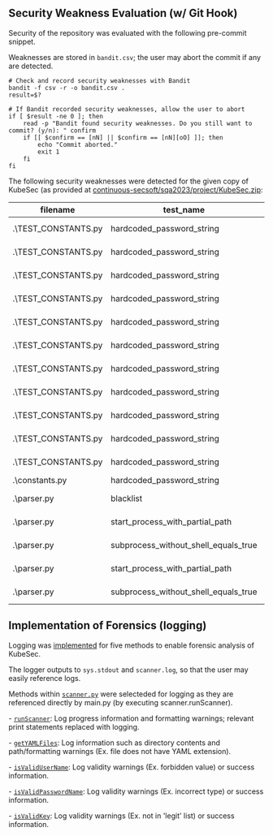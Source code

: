 ## Security Weakness Evaluation (w/ Git Hook)
Security of the repository was evaluated with the following pre-commit snippet.

Weaknesses are stored in `bandit.csv`;  the user may abort the commit if any are detected.

  ```
  # Check and record security weaknesses with Bandit
  bandit -f csv -r -o bandit.csv .
  result=$?
  
 # If Bandit recorded security weaknesses, allow the user to abort
  if [ $result -ne 0 ]; then
      read -p "Bandit found security weaknesses. Do you still want to commit? (y/n): " confirm
      if [[ $confirm == [nN] || $confirm == [nN][oO] ]]; then
          echo "Commit aborted."
          exit 1
      fi
  fi
  ```

The following security weaknesses were detected for the given copy of KubeSec (as provided at [continuous-secsoft/sqa2023/project/KubeSec.zip](https://github.com/paser-group/continuous-secsoft/tree/master/sqa2023/project):

|filename           |test_name                           |test_id|issue_severity|issue_confidence|issue_cwe                                      |issue_text                                                                    |line_number|col_offset|end_col_offset|line_range|more_info                                                                                      |
|-------------------|------------------------------------|-------|--------------|----------------|-----------------------------------------------|------------------------------------------------------------------------------|-----------|----------|--------------|----------|-----------------------------------------------------------------------------------------------|
|.\TEST_CONSTANTS.py|hardcoded_password_string           |B105   |LOW           |MEDIUM          |https://cwe.mitre.org/data/definitions/259.html|Possible hardcoded password: 'TEST_ARTIFACTS/helm.values.yaml'                |8          |22        |55            |[8]       |https://bandit.readthedocs.io/en/1.7.5/plugins/b105_hardcoded_password_string.html             |
|.\TEST_CONSTANTS.py|hardcoded_password_string           |B105   |LOW           |MEDIUM          |https://cwe.mitre.org/data/definitions/259.html|Possible hardcoded password: 'TEST_ARTIFACTS/tango.values.yaml'               |9          |22        |56            |[9]       |https://bandit.readthedocs.io/en/1.7.5/plugins/b105_hardcoded_password_string.html             |
|.\TEST_CONSTANTS.py|hardcoded_password_string           |B105   |LOW           |MEDIUM          |https://cwe.mitre.org/data/definitions/259.html|Possible hardcoded password: 'TEST_ARTIFACTS/charts.values.yaml'              |10         |22        |57            |[10]      |https://bandit.readthedocs.io/en/1.7.5/plugins/b105_hardcoded_password_string.html             |
|.\TEST_CONSTANTS.py|hardcoded_password_string           |B105   |LOW           |MEDIUM          |https://cwe.mitre.org/data/definitions/259.html|Possible hardcoded password: 'TEST_ARTIFACTS/skampi.values.yaml'              |11         |22        |57            |[11]      |https://bandit.readthedocs.io/en/1.7.5/plugins/b105_hardcoded_password_string.html             |
|.\TEST_CONSTANTS.py|hardcoded_password_string           |B105   |LOW           |MEDIUM          |https://cwe.mitre.org/data/definitions/259.html|Possible hardcoded password: 'TEST_ARTIFACTS/minecraft.values.yaml'           |12         |22        |60            |[12]      |https://bandit.readthedocs.io/en/1.7.5/plugins/b105_hardcoded_password_string.html             |
|.\TEST_CONSTANTS.py|hardcoded_password_string           |B105   |LOW           |MEDIUM          |https://cwe.mitre.org/data/definitions/259.html|Possible hardcoded password: 'TEST_ARTIFACTS/kubecf.values.yaml'              |13         |22        |57            |[13]      |https://bandit.readthedocs.io/en/1.7.5/plugins/b105_hardcoded_password_string.html             |
|.\TEST_CONSTANTS.py|hardcoded_password_string           |B105   |LOW           |MEDIUM          |https://cwe.mitre.org/data/definitions/259.html|Possible hardcoded password: 'TEST_ARTIFACTS/nextcloud.values.yaml'           |14         |22        |60            |[14]      |https://bandit.readthedocs.io/en/1.7.5/plugins/b105_hardcoded_password_string.html             |
|.\TEST_CONSTANTS.py|hardcoded_password_string           |B105   |LOW           |MEDIUM          |https://cwe.mitre.org/data/definitions/259.html|Possible hardcoded password: 'TEST_ARTIFACTS/keycloak.values.yaml'            |15         |22        |59            |[15]      |https://bandit.readthedocs.io/en/1.7.5/plugins/b105_hardcoded_password_string.html             |
|.\TEST_CONSTANTS.py|hardcoded_password_string           |B105   |LOW           |MEDIUM          |https://cwe.mitre.org/data/definitions/259.html|Possible hardcoded password: 'TEST_ARTIFACTS/empty.yml'                       |16         |22        |48            |[16]      |https://bandit.readthedocs.io/en/1.7.5/plugins/b105_hardcoded_password_string.html             |
|.\TEST_CONSTANTS.py|hardcoded_password_string           |B105   |LOW           |MEDIUM          |https://cwe.mitre.org/data/definitions/259.html|Possible hardcoded password: 'TEST_ARTIFACTS/kubecf.values.yaml'              |17         |22        |57            |[17]      |https://bandit.readthedocs.io/en/1.7.5/plugins/b105_hardcoded_password_string.html             |
|.\TEST_CONSTANTS.py|hardcoded_password_string           |B105   |LOW           |MEDIUM          |https://cwe.mitre.org/data/definitions/259.html|Possible hardcoded password: 'TEST_ARTIFACTS/special.secret1.yaml'            |106        |22        |59            |[106]     |https://bandit.readthedocs.io/en/1.7.5/plugins/b105_hardcoded_password_string.html             |
|.\constants.py     |hardcoded_password_string           |B105   |LOW           |MEDIUM          |https://cwe.mitre.org/data/definitions/259.html|Possible hardcoded password: 'Secret'                                         |81         |31        |39            |[81]      |https://bandit.readthedocs.io/en/1.7.5/plugins/b105_hardcoded_password_string.html             |
|.\parser.py        |blacklist                           |B404   |LOW           |HIGH            |https://cwe.mitre.org/data/definitions/78.html |Consider possible security implications associated with the subprocess module.|15         |0         |17            |[15]      |https://bandit.readthedocs.io/en/1.7.5/blacklists/blacklist_imports.html#b404-import-subprocess|
|.\parser.py        |start_process_with_partial_path     |B607   |LOW           |HIGH            |https://cwe.mitre.org/data/definitions/78.html |Starting a process with a partial executable path                             |332        |25        |106           |[332]     |https://bandit.readthedocs.io/en/1.7.5/plugins/b607_start_process_with_partial_path.html       |
|.\parser.py        |subprocess_without_shell_equals_true|B603   |LOW           |HIGH            |https://cwe.mitre.org/data/definitions/78.html |subprocess call - check for execution of untrusted input.                     |332        |25        |106           |[332]     |https://bandit.readthedocs.io/en/1.7.5/plugins/b603_subprocess_without_shell_equals_true.html  |
|.\parser.py        |start_process_with_partial_path     |B607   |LOW           |HIGH            |https://cwe.mitre.org/data/definitions/78.html |Starting a process with a partial executable path                             |347        |21        |102           |[347]     |https://bandit.readthedocs.io/en/1.7.5/plugins/b607_start_process_with_partial_path.html       |
|.\parser.py        |subprocess_without_shell_equals_true|B603   |LOW           |HIGH            |https://cwe.mitre.org/data/definitions/78.html |subprocess call - check for execution of untrusted input.                     |347        |21        |102           |[347]     |https://bandit.readthedocs.io/en/1.7.5/plugins/b603_subprocess_without_shell_equals_true.html  |

## Implementation of Forensics (logging)
Logging was [implemented](https://github.com/arj0019/JellyfishToast-SQA2023-AUBURN/blob/2769a05c6fe101f7d7a6f425c9b882c7b46d835e/scanner.py#L20) for five methods to enable forensic analysis of KubeSec.

The logger outputs to `sys.stdout` and `scanner.log`, so that the user may easily reference logs.

Methods within [`scanner.py`](https://github.com/arj0019/JellyfishToast-SQA2023-AUBURN/blob/2769a05c6fe101f7d7a6f425c9b882c7b46d835e/scanner.py) were selecteded for logging as they are referenced directly by main.py (by executing scanner.runScanner).

\- [`runScanner`](https://github.com/arj0019/JellyfishToast-SQA2023-AUBURN/blob/2769a05c6fe101f7d7a6f425c9b882c7b46d835e/scanner.py#L668): Log progress information and formatting warnings; relevant print statements replaced with logging.

\- [`getYAMLFiles`](https://github.com/arj0019/JellyfishToast-SQA2023-AUBURN/blob/2769a05c6fe101f7d7a6f425c9b882c7b46d835e/scanner.py#L79): Log information such as directory contents and path/formatting warnings (Ex. file does not have YAML extension).

\- [`isValidUserName`](https://github.com/arj0019/JellyfishToast-SQA2023-AUBURN/blob/2769a05c6fe101f7d7a6f425c9b882c7b46d835e/scanner.py#L95): Log validity warnings (Ex. forbidden value) or success information.

\- [`isValidPasswordName`](https://github.com/arj0019/JellyfishToast-SQA2023-AUBURN/blob/2769a05c6fe101f7d7a6f425c9b882c7b46d835e/scanner.py#L110): Log validity warnings (Ex. incorrect type) or success information.

\- [`isValidKey`](https://github.com/arj0019/JellyfishToast-SQA2023-AUBURN/blob/2769a05c6fe101f7d7a6f425c9b882c7b46d835e/scanner.py#L125): Log validity warnings (Ex. not in 'legit' list) or success information.
